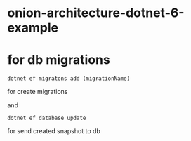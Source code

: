 # onion-architecture-dotnet-6-example

# for db migrations

```
dotnet ef migratons add (migrationName)
```

for create migrations

and

```
dotnet ef database update
```

for send created snapshot to db
